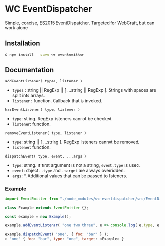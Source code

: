 
# WC EventDispatcher

Simple, concise, ES2015 EventDispatcher. Targeted for WebCraft, but can work alone.

## Installation

```bash
$ npm install --save wc-eventemitter
```

## Documentation

```addEventListener( types, listener )```
- `types` : string || RegExp || [ ...string || RegExp ]. Strings with spaces are split into arrays.
- `listener` : function. Callback that is invoked.

```hasEventListener( type, listener )```
- `type`: string. RegExp listeners cannot be checked.
- `listener`: function.

```removeEventListener( type, listener )```
- `type`: string || [ ...string ]. RegExp listeners cannot be removed.
- `listener`: function.

```dispatchEvent( type, event, ...args )```
- `type`: string. If first argument is not a string, `event.type` is used.
- `event`: object. `.type` and `.target` are always overridden.
- `args`: *. Additional values that can be passed to listeners.

### Example

```javascript
import EventEmitter from "./node_modules/wc-eventdispatcher/src/EventDispatcher.js";

class Example extends EventEmitter {};

const example = new Example();

example.addEventListener( "one two three", e => console.log( e.type, e ) );

example.dispatchEvent( "one", { foo: "bar" } );
> "one" { foo: "bar", type: "one", target: <Example> }

```